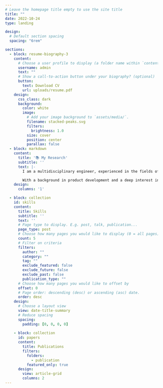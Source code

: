 ```yaml
---
# Leave the homepage title empty to use the site title
title: ""
date: 2022-10-24
type: landing

design:
  # Default section spacing
  spacing: "6rem"

sections:
  - block: resume-biography-3
    content:
      # Choose a user profile to display (a folder name within `content/authors/`)
      username: admin
      text: ""
      # Show a call-to-action button under your biography? (optional)
      button:
        text: Download CV
        url: uploads/resume.pdf
    design:
      css_class: dark
      background:
        color: white
        image:
          # Add your image background to `assets/media/`.
          filename: stacked-peaks.svg
          filters:
            brightness: 1.0
          size: cover
          position: center
          parallax: false
  - block: markdown
    content:
      title: '📚 My Research'
      subtitle: ''
      text: |-
        I am a multidisciplinary engineer, experienced in the fields of product design, mechanical engineering, robotics, and mechatronics. I am dedicated to developing systems that bridge the gap between innovative research and practical application. My work is centered on designing robotic solutions with robust mechanical, embedded, and control systems that perform reliably in real-world environments. I find purpose in pushing the boundaries of what machines can do autonomously, with a clear focus on how they impact and improve industries and day-to-day life.

        With a background in product development and a deep interest in real-world applications, my research aims to integrate robotics seamlessly into complex operational settings, advancing technologies that deliver both performance and adaptability. This work enables me to contribute to the practical evolution of robotics, with an eye toward creating meaningful, scalable solutions for the future.
    design:
      columns: '1'

  - block: collection
    id: skills
    content:
      title: Skills
      subtitle: ''
      text: ''
      # Page type to display. E.g. post, talk, publication...
      page_type: post
      # Choose how many pages you would like to display (0 = all pages)
      count: 5
      # Filter on criteria
      filters:
        author: ""
        category: ""
        tag: ""
        exclude_featured: false
        exclude_future: false
        exclude_past: false
        publication_type: ""
      # Choose how many pages you would like to offset by
      offset: 0
      # Page order: descending (desc) or ascending (asc) date.
      order: desc
    design:
      # Choose a layout view
      view: date-title-summary
      # Reduce spacing
      spacing:
        padding: [0, 0, 0, 0]
    
    - block: collection
      id: papers
      content:
        title: Publications
        filters:
          folders:
            - publication
          featured_only: true
      design:
        view: article-grid
        columns: 2
---
```

